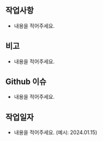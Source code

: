 ## 작업사항
- 내용을 적어주세요.

## 비고
- 내용을 적어주세요.

## Github 이슈
- 내용을 적어주세요.

## 작업일자
- 내용을 적어주세요. (예시: 2024.01.15)

<br>
